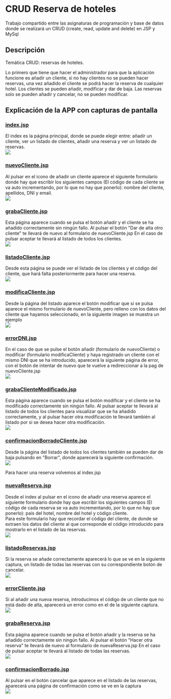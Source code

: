 # CRUD Reserva de hoteles
Trabajo compartido entre las asignaturas de programación y base de datos donde se realizará un CRUD (create, read, update and delete) en JSP y MySql
## Descripción

Temática CRUD: reservas de hoteles.

Lo primero que tiene que hacer el administrador para que la aplicación funcione es añadir un cliente, si no hay clientes no se pueden hacer reservas, una vez añadido el cliente se podrá hacer la reserva de cualquier hotel.
Los clientes se pueden añadir, modificar y dar de baja.
Las reservas solo se pueden añadir y cancelar, no se pueden modificar.

## Explicación de la APP con capturas de pantalla

### [index.jsp](https://github.com/luciaflores25/CRUD_JSP/blob/master/ReservaHoteles/index.jsp)
El index es la página principal, donde se puede elegir entre: añadir un cliente, ver un listado de clientes, añadir una reserva y ver un listado de reservas. </br>
<img src="img/index.PNG.png">

### [nuevoCliente.jsp](https://github.com/luciaflores25/CRUD_JSP/blob/master/ReservaHoteles/nuevoCliente.jsp) 
Al pulsar en el icono de añadir un cliente aparece el siguiente formulario donde hay que escribir los siguientes campos (El código de cada cliente se va auto incrementando, por lo que no hay que ponerlo): nombre del cliente, apellidos, DNI y email. </br>
<img src="img/nuevoCliente.PNG.png">

### [grabaCliente.jsp](https://github.com/luciaflores25/CRUD_JSP/blob/master/ReservaHoteles/grabaCliente.jsp) 
Esta página aparece cuando se pulsa el botón añadir y el cliente se ha añadido correctamente sin ningún fallo. Al pulsar el botón "Dar de alta otro cliente" te llevará de nuevo al formulario de nuevoCliente.jsp En el caso de pulsar aceptar te llevará al listado de todos los clientes. </br>
<img src="img/grabaCliente.PNG.png">

### [listadoCliente.jsp](https://github.com/luciaflores25/CRUD_JSP/blob/master/ReservaHoteles/listadoCliente.jsp) 
Desde esta página se puede ver el listado de los clientes y el código del cliente, que hará falta posteriormente para hacer una reserva. </br>
<img src="img/listadoCliente.PNG.png">

### [modificaCliente.jsp](https://github.com/luciaflores25/CRUD_JSP/blob/master/ReservaHoteles/modificaCliente.jsp) 
Desde la página del listado aparece el botón modificar que si se pulsa aparece el mismo formulario de nuevoCliente, pero relleno con los datos del cliente que hayamos seleccionado, en la siguiente imagen se muestra un ejemplo </br>
<img src="img/modificaCliente.PNG.png">

### [errorDNI.jsp](https://github.com/luciaflores25/CRUD_JSP/blob/master/ReservaHoteles/errorDNI.jsp) 
En el caso de que se pulse el botón añadir (formulario de nuevoCliente) o modificar (formulario modificaCliente) y haya registrado un cliente con el mismo DNI que se ha introducido, aparecerá la siguiente página de error, con el botón de intentar de nuevo que te vuelve a redireccionar a la pag de nuevoCliente.jsp </br>
<img src="img/errorDNI.PNG.png">

### [grabaClienteModificado.jsp](https://github.com/luciaflores25/CRUD_JSP/blob/master/ReservaHoteles/grabaClienteModificado.jsp) 
Esta página aparece cuando se pulsa el botón modificar y el cliente se ha modificado correctamente sin ningún fallo. Al pulsar aceptar te llevará al listado de todos los clientes para visualizar que se ha añadido correctamente, y al pulsar hacer otra modificación te llevará también al listado por si se desea hacer otra modificación. </br>
<img src="img/grabaClienteModificado.PNG.png">

### [confirmacionBorradoCliente.jsp](https://github.com/luciaflores25/CRUD_JSP/blob/master/ReservaHoteles/confirmacionBorradoCliente.jsp) 
Desde la página del listado de todos los clientes también se pueden dar de baja pulsando en "Borrar", donde aparecerá la siguiente confirmación. </br>
<img src="img/confirmacionBorradoCliente.PNG.png">

Para hacer una reserva volvemos al index.jsp

### [nuevaReserva.jsp](https://github.com/luciaflores25/CRUD_JSP/blob/master/ReservaHoteles/nuevaReserva.jsp) 
Desde el index al pulsar en el icono de añadir una reserva aparece el siguiente formulario donde hay que escribir los siguientes campos (El código de cada reserva se va auto incrementando, por lo que no hay que ponerlo): país del hotel, nombre del hotel y código cliente. </br> Para este formulario hay que recordar el código del cliente, de donde se extraen los datos del cliente al que corresponde el código introducido para mostrarlo en el listado de las reservas. </br>
<img src="img/nuevaReserva.PNG.png">

### [listadoReservas.jsp](https://github.com/luciaflores25/CRUD_JSP/blob/master/ReservaHoteles/listadoReservas.jsp) 
Si la reserva se añade correctamente aparecerá lo que se ve en la siguiente captura, un listado de todas las reservas con su correspondiente botón de cancelar. </br>
<img src="img/listadoReservas.PNG.png">

### [errorCliente.jsp](https://github.com/luciaflores25/CRUD_JSP/blob/master/ReservaHoteles/errorCliente.jsp) 
Si al añadir una nueva reserva, introducimos el código de un cliente que no está dado de alta, aparecerá un error como en el de la siguiente captura. </br>
<img src="img/errorCliente.PNG.png">

### [grabaReserva.jsp](https://github.com/luciaflores25/CRUD_JSP/blob/master/ReservaHoteles/grabaReserva.jsp) 
Esta página aparece cuando se pulsa el botón añadir y la reserva se ha añadido correctamente sin ningún fallo. Al pulsar el botón "Hacer otra reserva" te llevará de nuevo al formulario de nuevaReserva.jsp En el caso de pulsar aceptar te llevará al listado de todas las reservas. </br>
<img src="img/grabaReserva.PNG.png">

### [confirmacionBorrado.jsp](https://github.com/luciaflores25/CRUD_JSP/blob/master/ReservaHoteles/confirmacionBorrado.jsp) 
Al pulsar en el botón cancelar que aparece en el listado de las reservas, aparecerá una página de confirmación como se ve en la captura </br>
<img src="img/confirmacionBorrado.PNG.png">
